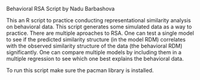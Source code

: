 Behavioral RSA 
Script by Nadu Barbashova 

This an R script to practice conducting representational similarity analysis on behavioral data. This script generates some simulated data as a way to practice. 
There are multiple aproaches to RSA. One can test a single model to see if the predicted similarity structure (in the model RDM) correlates with the observed similarity structure of the data (the behavioral RDM) significantly. 
One can compare multiple models by including them in a multiple regression to see which one best explains the behavioral data. 

To run this script make sure the pacman library is installed. 
